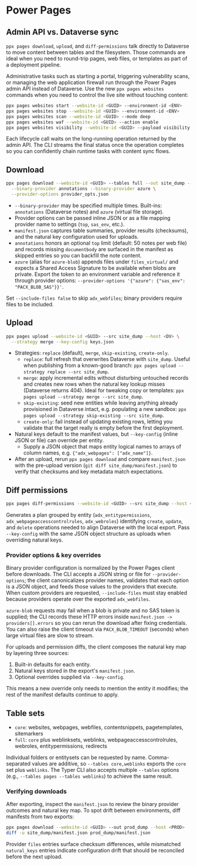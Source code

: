 
# Power Pages

## Admin API vs. Dataverse sync

`ppx pages download`, `upload`, and `diff-permissions` talk directly to Dataverse to move
content between tables and the filesystem. Those commands are ideal when you need to
round-trip pages, web files, or templates as part of a deployment pipeline.

Administrative tasks such as starting a portal, triggering vulnerability scans, or
managing the web application firewall run through the Power Pages admin API instead of
Dataverse. Use the new `ppx pages websites` commands when you need to control the live
site without touching content:

```bash
ppx pages websites start --website-id <GUID> --environment-id <ENV>
ppx pages websites stop --website-id <GUID> --environment-id <ENV>
ppx pages websites scan --website-id <GUID> --mode deep
ppx pages websites waf --website-id <GUID> --action enable
ppx pages websites visibility --website-id <GUID> --payload visibility.json
```

Each lifecycle call waits on the long-running operation returned by the admin API. The
CLI streams the final status once the operation completes so you can confidently chain
runtime tasks with content sync flows.

## Download

```bash
ppx pages download --website-id <GUID> --tables full --out site_dump --host <DV> \
  --binary-provider annotations --binary-provider azure \
  --provider-options provider_opts.json
```

* `--binary-provider` may be specified multiple times. Built-ins: `annotations` (Dataverse notes) and `azure` (virtual file storage).
* Provider options can be passed inline JSON or as a file mapping provider name to settings (`top`, `sas_env`, etc.).
* `manifest.json` captures table summaries, provider results (checksums), and the natural key configuration used for uploads.
* `annotations` honors an optional `top` limit (default: 50 notes per web file) and records missing `documentbody` are surfaced in the manifest as skipped entries so you can backfill the note content.
* `azure` (alias for `azure-blob`) appends files under `files_virtual/` and expects a Shared Access Signature to be available when blobs are private. Export the token to an environment variable and reference it through provider options: `--provider-options '{"azure": {"sas_env": "PACX_BLOB_SAS"}}'`.

Set `--include-files false` to skip `adx_webfiles`; binary providers require files to be included.

## Upload

```bash
ppx pages upload --website-id <GUID> --src site_dump --host <DV> \
  --strategy merge --key-config keys.json
```

* Strategies: `replace` (default), `merge`, `skip-existing`, `create-only`.
  * `replace`: full refresh that overwrites Dataverse with `site_dump`. Useful when publishing from a known-good branch: `ppx pages upload --strategy replace --src site_dump`.
  * `merge`: apply incremental edits without disturbing untouched records and creates new rows when the natural key lookup misses (Dataverse returns 404). Ideal for tweaking copy or templates: `ppx pages upload --strategy merge --src site_dump`.
  * `skip-existing`: seed new entities while leaving anything already provisioned in Dataverse intact, e.g. populating a new sandbox: `ppx pages upload --strategy skip-existing --src site_dump`.
  * `create-only`: fail instead of updating existing rows, letting you validate that the target really is empty before the first deployment.
* Natural keys default to the manifest values, but `--key-config` (inline JSON or file) can override per entity.
  * Supply a JSON object that maps entity logical names to arrays of column names, e.g. `{"adx_webpages": ["adx_name"]}`.
* After an upload, rerun `ppx pages download` and compare `manifest.json` with the pre-upload version (`git diff site_dump/manifest.json`) to verify that checksums and key metadata match expectations.

## Diff permissions

```bash
ppx pages diff-permissions --website-id <GUID> --src site_dump --host <DV>
```

Generates a plan grouped by entity (`adx_entitypermissions`, `adx_webpageaccesscontrolrules`, `adx_webroles`) identifying `create`, `update`, and `delete` operations needed to align Dataverse with the local export.
Pass `--key-config` with the same JSON object structure as uploads when overriding natural keys.

### Provider options & key overrides

Binary provider configuration is normalized by the Power Pages client before downloads. The CLI accepts a JSON string or file for `--provider-options`; the client canonicalizes provider names, validates that each option is a JSON object, and feeds those values to the providers that execute. When custom providers are requested, `--include-files` must stay enabled because providers operate over the exported `adx_webfiles`.

`azure-blob` requests may fail when a blob is private and no SAS token is supplied; the CLI records these HTTP errors inside `manifest.json -> providers[].errors` so you can rerun the download after fixing credentials. You can also raise the client timeout via `PACX_BLOB_TIMEOUT` (seconds) when large virtual files are slow to stream.

For uploads and permission diffs, the client composes the natural key map by layering three sources:

1. Built-in defaults for each entity.
2. Natural keys stored in the export's `manifest.json`.
3. Optional overrides supplied via `--key-config`.

This means a new override only needs to mention the entity it modifies; the rest of the manifest defaults continue to apply.

## Table sets

- `core`: websites, webpages, webfiles, contentsnippets, pagetemplates, sitemarkers
- `full`: `core` plus weblinksets, weblinks, webpageaccesscontrolrules, webroles, entitypermissions, redirects

Individual folders or entitysets can be requested by name. Comma-separated values are additive, so
`--tables core,weblinks` exports the `core` set plus `weblinks`. The Typer CLI also accepts
multiple `--tables` options (e.g., `--tables pages --tables weblinks`) to achieve the same result.

### Verifying downloads

After exporting, inspect the `manifest.json` to review the binary provider outcomes and natural key map. To spot drift between environments, diff manifests from two exports:

```bash
ppx pages download --website-id <GUID> --out prod_dump --host <PROD>
diff -u site_dump/manifest.json prod_dump/manifest.json
```

Provider `files` entries surface checksum differences, while mismatched `natural_keys` entries indicate configuration drift that should be reconciled before the next upload.
